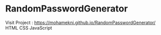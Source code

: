 # RandomPasswordGenerator
Visit Project : https://mohamekni.github.io/RandomPasswordGenerator/
HTML CSS JavaScript
